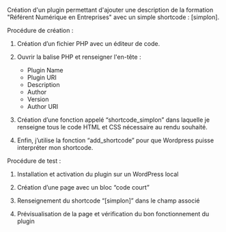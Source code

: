Création d'un plugin permettant d'ajouter une description de la formation "Référent Numérique en Entreprises" avec un simple shortcode : [simplon].

Procédure de création :

1. Création d’un fichier PHP avec un éditeur de code.

2. Ouvrir la balise PHP et renseigner l'en-tête : 
    - Plugin Name
    - Plugin URI
    - Description
    - Author
    - Version
    - Author URI

3. Création d’une fonction appelé “shortcode_simplon” dans laquelle je renseigne tous le code HTML et CSS nécessaire au rendu souhaité.

4. Enfin, j’utilise la fonction “add_shortcode” pour que Wordpress puisse interpréter mon shortcode.



Procédure de test : 

1. Installation et activation du plugin sur un WordPress local

2. Création d’une page avec un bloc “code court”

3. Renseignement du shortcode “[simplon]” dans le champ associé

4. Prévisualisation de la page et vérification du bon fonctionnement du plugin
